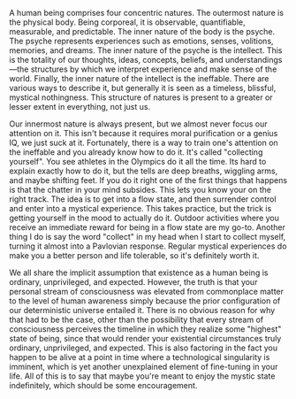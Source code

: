 A human being comprises four concentric natures. The outermost nature is the physical body. Being corporeal, it is observable, quantifiable, measurable, and predictable. The inner nature of the body is the psyche. The psyche represents experiences such as emotions, senses, volitions, memories, and dreams. The inner nature of the psyche is the intellect. This is the totality of our thoughts, ideas, concepts, beliefs, and understandings—the structures by which we interpret experience and make sense of the world. Finally, the inner nature of the intellect is the ineffable. There are various ways to describe it, but generally it is seen as a timeless, blissful, mystical nothingness. This structure of natures is present to a greater or lesser extent in everything, not just us.

Our innermost nature is always present, but we almost never focus our attention on it. This isn't because it requires moral purification or a genius IQ, we just suck at it. Fortunately, there is a way to train one's attention on the ineffable and you already know how to do it. It's called "collecting yourself". You see athletes in the Olympics do it all the time. Its hard to explain exactly how to do it, but the tells are deep breaths, wiggling arms, and maybe shifting feet. If you do it right one of the first things that happens is that the chatter in your mind subsides. This lets you know your on the right track. The idea is to get into a flow state, and then surrender control and enter into a mystical experience. This takes practice, but the trick is getting yourself in the mood to actually do it. Outdoor activities where you receive an immediate reward for being in a flow state are my go-to. Another thing I do is say the word "collect" in my head when I start to collect myself, turning it almost into a Pavlovian response. Regular mystical experiences do make you a better person and life tolerable, so it's definitely worth it.


We all share the implicit assumption that existence as a human being is ordinary, unprivileged, and expected. However, the truth is that your personal stream of consciousness was elevated from commonplace matter to the level of human awareness simply because the prior configuration of our deterministic universe entailed it. There is no obvious reason for why that had to be the case, other than the possibility that every stream of consciousness perceives the timeline in which they realize some "highest" state of being, since that would render your existential circumstances truly ordinary, unprivileged, and expected. This is also factoring in the fact you happen to be alive at a point in time where a technological singularity is imminent, which is yet another unexplained element of fine-tuning in your life. All of this is to say that maybe you're meant to enjoy the mystic state indefinitely, which should be some encouragement.






